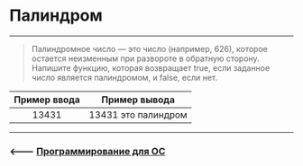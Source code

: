 # Палиндром

***
> Палиндромное число — это число (например, 626), которое остается неизменным при развороте в обратную сторону. Напишите функцию, которая возвращает true, если заданное число является палиндромом, и false, если нет.

|Пример ввода|Пример вывода|
|:----------:|:-----------:|
|13431       |13431 это палиндром|
***

### <--- [Программирование для ОС](https://github.com/comradeGoose/OS_Programming#%D0%BF%D0%B0%D0%BB%D0%B8%D0%BD%D0%B4%D1%80%D0%BE%D0%BC)